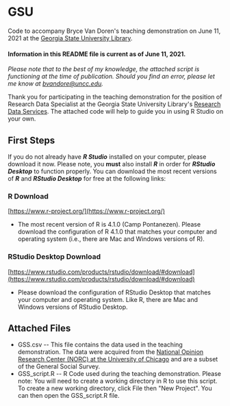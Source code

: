 # GSU
Code to accompany Bryce Van Doren's teaching demonstration on June 11, 2021 at the [Georgia State University Library](https://library.gsu.edu).

#### Information in this README file is current as of June 11, 2021.
*Please note that to the best of my knowledge, the attached script is functioning at the time of publication. Should you find an error, please let me know at bvandore@uncc.edu.*

Thank you for participating in the teaching demonstration for the position of Research Data Specialist at the Georgia State University Library's [Research Data Services](https://research.library.gsu.edu/dataservices). The attached code will help to guide you in using R Studio on your own.

## First Steps
If you do not already have ***R Studio*** installed on your computer, please download it now. Please note, you **must** also install ***R*** in order for ***RStudio Desktop*** to function properly. You can download the most recent versions of ***R*** and ***RStudio Desktop*** for free at the following links:

### R Download
[https://www.r-project.org/](https://www.r-project.org/)
* The most recent version of R is 4.1.0 (Camp Pontanezen). Please download the configuration of R 4.1.0 that matches your computer and operating system (i.e., there are Mac and Windows versions of R).

### RStudio Desktop Download
[https://www.rstudio.com/products/rstudio/download/#download](https://www.rstudio.com/products/rstudio/download/#download)
* Please download the configuration of RStudio Desktop that matches your computer and operating system. Like R, there are Mac and Windows versions of RStudio Desktop.

## Attached Files
* GSS.csv -- This file contains the data used in the teaching demonstration. The data were acquired from the [National Opinion Research Center (NORC) at the University of Chicago](https://gssdataexplorer.norc.org) and are a subset of the General Social Survey.
* GSS_script.R -- R Code used during the teaching demonstration. Please note: You will need to create a working directory in R to use this script. To create a new working directory, click File then "New Project". You can then open the GSS_script.R file.
